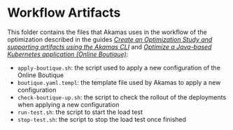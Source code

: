 # Workflow Artifacts

This folder contains the files that Akamas uses in the workflow of the optimization described in the guides
*[Create an Optimization Study and supporting artifacts using the Akamas CLI][AIAS-03]* and
*[Optimize a Java-based Kubernetes application (Online Boutique)][AIAB-04]*:

* `apply-boutique.sh`: the script used to apply a new configuration of the Online Boutique
* `boutique.yaml.templ`: the template file used by Akamas to apply a new configuration
* `check-boutique-up.sh`: the script to check the rollout of the deployments when applying a new configuration
* `run-test.sh`: the script to start the load test
* `stop-test.sh`: the script to stop the load test once finished

[AIAS-03]: https://docs.akamas.io/quick-guides/quick-guides-aias/aias-03-guide-create-an-optimization-study-and-supporting-artifacts-using-the-akamas-cli
[AIAB-04]: https://docs.akamas.io/quick-guides/quick-guides-aiab/aiab-04-optimize-a-java-based-kubernetes-application-online-boutique
